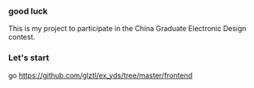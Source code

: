 ### good luck

This is my project to participate in the China Graduate Electronic Design contest.

### Let's start
go https://github.com/glztl/ex_yds/tree/master/frontend
